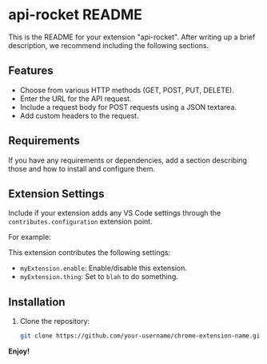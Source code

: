 # api-rocket README

This is the README for your extension "api-rocket". After writing up a brief description, we recommend including the following sections.

## Features

- Choose from various HTTP methods (GET, POST, PUT, DELETE).
- Enter the URL for the API request.
- Include a request body for POST requests using a JSON textarea.
- Add custom headers to the request.

## Requirements

If you have any requirements or dependencies, add a section describing those and how to install and configure them.

## Extension Settings

Include if your extension adds any VS Code settings through the `contributes.configuration` extension point.

For example:

This extension contributes the following settings:

- `myExtension.enable`: Enable/disable this extension.
- `myExtension.thing`: Set to `blah` to do something.

## Installation

1. Clone the repository:

   ```bash
   git clone https://github.com/your-username/chrome-extension-name.git
   ```

**Enjoy!**
